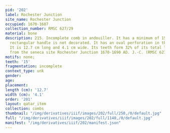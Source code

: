 ```yaml
---
pid: '202'
label: Rochester Junction
site_name: Rochester Junction
occupied: 1670-1687
collection_number: RMSC 627/29
material: bone
description: 215. Incomplete comb in andouiller. It has a minimum of 15 teeth. Its
  rectangular handle is not decorated. It has an oval perforation in the top center.
  It is 12.7 cm long and 4.1 cm wide. Its teeth form 32% of its total length. It comes
  from the seneca site Rochester Junction 1670-1690 AD. J.-C. (RMSC 627/29
motifs: none;
teeth: '15'
fragmentation: incomplete
context_type: unk
gender:
age:
placement:
length (cm): '12.7'
width (cm): '4.1'
order: '201'
layout: qatar_item
collection: combs
thumbnail: "/img/derivatives/iiif/images/202/full/250,/0/default.jpg"
full: "/img/derivatives/iiif/images/202/full/1140,/0/default.jpg"
manifest: "/img/derivatives/iiif/202/manifest.json"
---
```


